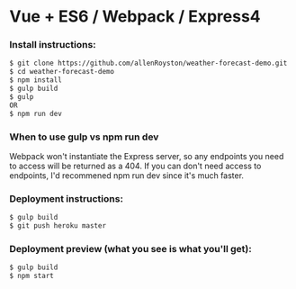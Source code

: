 # Vue + ES6 / Webpack / Express4

### Install instructions:
```sh
$ git clone https://github.com/allenRoyston/weather-forecast-demo.git
$ cd weather-forecast-demo
$ npm install
$ gulp build
$ gulp  
OR
$ npm run dev
```

### When to use gulp vs npm run dev
Webpack won't instantiate the Express server, so any endpoints you need to access will be returned as a 404.  If you can don't need access to endpoints, I'd recommened npm run dev since it's much faster.  

### Deployment instructions:
```sh
$ gulp build
$ git push heroku master
```

### Deployment preview (what you see is what you'll get):
```sh
$ gulp build
$ npm start
```
